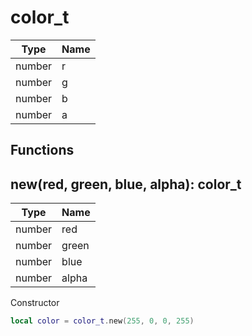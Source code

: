# color_t

Type | Name
------------ | -------------
number | r
number | g
number | b
number | a

## Functions

## **new(red, green, blue, alpha)**: color_t
Type | Name
------------ | -------------
number | red
number | green
number | blue
number | alpha

Constructor
```lua
local color = color_t.new(255, 0, 0, 255)
```